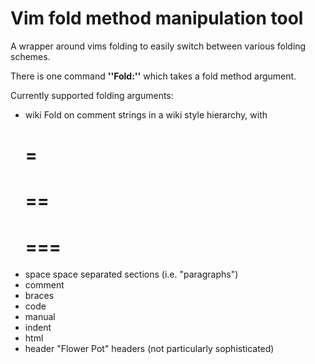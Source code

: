 # Vim fold method manipulation tool

A wrapper around vims folding to easily switch between various folding schemes.

There is one command **''Fold:''** which takes a fold method argument.

Currently supported folding arguments:

   * wiki
     Fold on comment strings in a wiki style hierarchy, with
     # =
     # ==
     # ===
   * space
     space separated sections (i.e. "paragraphs")
   * comment
   * braces
   * code
   * manual
   * indent
   * html
   * header
     "Flower Pot" headers (not particularly sophisticated)


